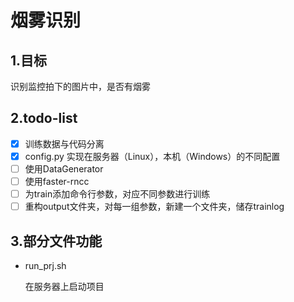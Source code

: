 # 烟雾识别

## 1.目标
识别监控拍下的图片中，是否有烟雾

## 2.todo-list
- [x] 训练数据与代码分离
- [x] config.py 实现在服务器（Linux），本机（Windows）的不同配置
- [ ] 使用DataGenerator
- [ ] 使用faster-rncc
- [ ] 为train添加命令行参数，对应不同参数进行训练
- [ ] 重构output文件夹，对每一组参数，新建一个文件夹，储存trainlog

## 3.部分文件功能
- run_prj.sh

    在服务器上启动项目

